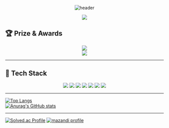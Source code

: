 <!-- 헤더 애니메이션 -->
<div align="center">
  
  ![header](https://capsule-render.vercel.app/api?type=waving&color=0:6A82FB,100:FC5C7D&height=200&section=header&text=Welcome%20to%20My%20GitHub!&fontSize=40&fontColor=ffffff&animation=fadeIn)

</div>

<!-- 글씨 애니메이션 -->
<p align="center">
  <img src="https://readme-typing-svg.herokuapp.com?font=Fira+Code&pause=1000&color=6A82FB&center=true&vCenter=true&width=435&lines=Backend+Developer+in+Progress;Always+Learning+New+Things;Growing+Day+by+Day"/>
</p>

## 🏆 Prize & Awards  

<p align="center">
  <img src="https://capsule-render.vercel.app/api?type=rect&color=0:6A82FB,100:FC5C7D&height=50&text=🥇%202024%20캡스톤%20아이디어%20경진대회%20최우수상&fontSize=14&fontColor=ffffff"/>
  <br/>
  <img src="https://capsule-render.vercel.app/api?type=rect&color=0:20C997,100:2DD4BF&height=50&text=🏅%202025%20RealTon(해커톤)%20울산광역시의회%20의장상&fontSize=14&fontColor=ffffff"/>
</p>

---

## 🔧 Tech Stack  

<p align="center">
  <img src="https://img.shields.io/badge/Java-007396?style=for-the-badge&logo=openjdk&logoColor=white"/>
  <img src="https://img.shields.io/badge/Spring-6DB33F?style=for-the-badge&logo=spring&logoColor=white"/>
  <img src="https://img.shields.io/badge/MySQL-4479A1?style=for-the-badge&logo=mysql&logoColor=white"/>
  <img src="https://img.shields.io/badge/Redis-DC382D?style=for-the-badge&logo=redis&logoColor=white"/>
  <img src="https://img.shields.io/badge/AWS-232F3E?style=for-the-badge&logo=amazon-aws&logoColor=white"/>
  <img src="https://img.shields.io/badge/Docker-2496ED?style=for-the-badge&logo=docker&logoColor=white"/>
  <img src="https://img.shields.io/badge/Git-F05032?style=for-the-badge&logo=git&logoColor=white"/>

</p>

---

[![Top Langs](https://github-readme-stats.vercel.app/api/top-langs/?username=hsmygit&layout=compact&theme=tokyonight)](https://github.com/anuraghazra/github-readme-stats)  
[![Anurag's GitHub stats](https://github-readme-stats.vercel.app/api?username=hsmygit&show_icons=true&theme=tokyonight)](https://github.com/anuraghazra/github-readme-stats)

---

[![Solved.ac Profile](http://mazassumnida.wtf/api/v2/generate_badge?boj=rlagustn0709)](https://solved.ac/rlagustn0709/)
[![mazandi profile](http://mazandi.herokuapp.com/api?handle=rlagustn0709&theme=warm)](https://solved.ac/rlagustn0709/)

